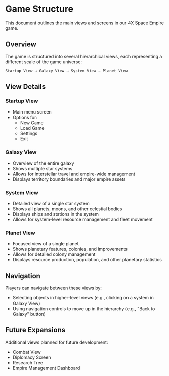 # Game Structure

This document outlines the main views and screens in our 4X Space Empire game.

## Overview

The game is structured into several hierarchical views, each representing a different scale of the game universe:

```
Startup View → Galaxy View → System View → Planet View
```

## View Details

### Startup View
- Main menu screen
- Options for:
  - New Game
  - Load Game
  - Settings
  - Exit

### Galaxy View
- Overview of the entire galaxy
- Shows multiple star systems
- Allows for interstellar travel and empire-wide management
- Displays territory boundaries and major empire assets

### System View
- Detailed view of a single star system
- Shows all planets, moons, and other celestial bodies
- Displays ships and stations in the system
- Allows for system-level resource management and fleet movement

### Planet View
- Focused view of a single planet
- Shows planetary features, colonies, and improvements
- Allows for detailed colony management
- Displays resource production, population, and other planetary statistics

## Navigation

Players can navigate between these views by:
- Selecting objects in higher-level views (e.g., clicking on a system in Galaxy View)
- Using navigation controls to move up in the hierarchy (e.g., "Back to Galaxy" button)

## Future Expansions

Additional views planned for future development:
- Combat View
- Diplomacy Screen
- Research Tree
- Empire Management Dashboard
